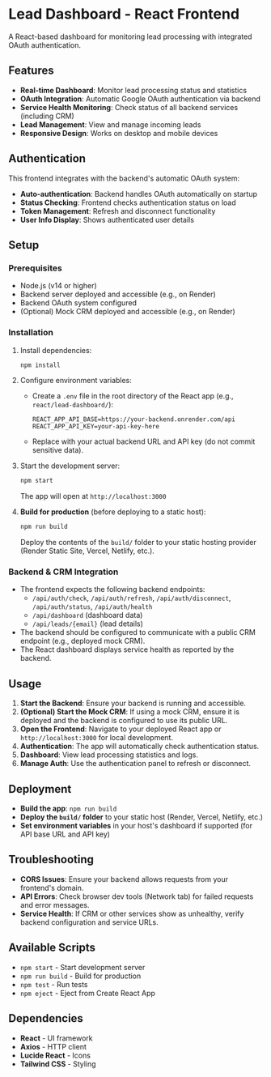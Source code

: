 # Lead Dashboard - React Frontend

A React-based dashboard for monitoring lead processing with integrated OAuth authentication.

## Features

- **Real-time Dashboard**: Monitor lead processing status and statistics
- **OAuth Integration**: Automatic Google OAuth authentication via backend
- **Service Health Monitoring**: Check status of all backend services (including CRM)
- **Lead Management**: View and manage incoming leads
- **Responsive Design**: Works on desktop and mobile devices

## Authentication

This frontend integrates with the backend's automatic OAuth system:

- **Auto-authentication**: Backend handles OAuth automatically on startup
- **Status Checking**: Frontend checks authentication status on load
- **Token Management**: Refresh and disconnect functionality
- **User Info Display**: Shows authenticated user details

## Setup

### Prerequisites

- Node.js (v14 or higher)
- Backend server deployed and accessible (e.g., on Render)
- Backend OAuth system configured
- (Optional) Mock CRM deployed and accessible (e.g., on Render)

### Installation

1. Install dependencies:
   ```bash
   npm install
   ```

2. Configure environment variables:
   - Create a `.env` file in the root directory of the React app (e.g., `react/lead-dashboard/`):
     ```env
     REACT_APP_API_BASE=https://your-backend.onrender.com/api
     REACT_APP_API_KEY=your-api-key-here
     ```
   - Replace with your actual backend URL and API key (do not commit sensitive data).

3. Start the development server:
   ```bash
   npm start
   ```
   The app will open at `http://localhost:3000`

4. **Build for production** (before deploying to a static host):
   ```bash
   npm run build
   ```
   Deploy the contents of the `build/` folder to your static hosting provider (Render Static Site, Vercel, Netlify, etc.).

### Backend & CRM Integration

- The frontend expects the following backend endpoints:
  - `/api/auth/check`, `/api/auth/refresh`, `/api/auth/disconnect`, `/api/auth/status`, `/api/auth/health`
  - `/api/dashboard` (dashboard data)
  - `/api/leads/{email}` (lead details)
- The backend should be configured to communicate with a public CRM endpoint (e.g., deployed mock CRM).
- The React dashboard displays service health as reported by the backend.

## Usage

1. **Start the Backend**: Ensure your backend is running and accessible.
2. **(Optional) Start the Mock CRM**: If using a mock CRM, ensure it is deployed and the backend is configured to use its public URL.
3. **Open the Frontend**: Navigate to your deployed React app or `http://localhost:3000` for local development.
4. **Authentication**: The app will automatically check authentication status.
5. **Dashboard**: View lead processing statistics and logs.
6. **Manage Auth**: Use the authentication panel to refresh or disconnect.

## Deployment

- **Build the app**: `npm run build`
- **Deploy the `build/` folder** to your static host (Render, Vercel, Netlify, etc.)
- **Set environment variables** in your host's dashboard if supported (for API base URL and API key)

## Troubleshooting

- **CORS Issues**: Ensure your backend allows requests from your frontend's domain.
- **API Errors**: Check browser dev tools (Network tab) for failed requests and error messages.
- **Service Health**: If CRM or other services show as unhealthy, verify backend configuration and service URLs.

## Available Scripts

- `npm start` - Start development server
- `npm run build` - Build for production
- `npm test` - Run tests
- `npm eject` - Eject from Create React App

## Dependencies

- **React** - UI framework
- **Axios** - HTTP client
- **Lucide React** - Icons
- **Tailwind CSS** - Styling
